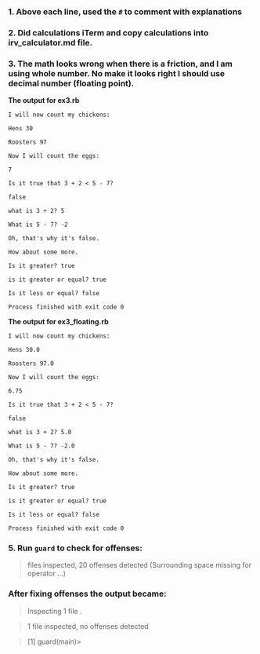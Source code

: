 ### 1. Above each line, used the **```#```** to comment with explanations

### 2. Did calculations iTerm and copy calculations into irv_calculator.md file.

### 3. The math looks wrong when there is a friction, and I am using whole number.  No make it looks right I should use decimal number (floating point).

**The output for ex3.rb**

    I will now count my chickens:

    Hens 30

    Roosters 97

    Now I will count the eggs:

    7

    Is it true that 3 + 2 < 5 - 7?

    false

    what is 3 + 2? 5

    What is 5 - 7? -2

    Oh, that's why it's false.

    How about some more.

    Is it greater? true

    is it greater or equal? true

    Is it less or equal? false

    Process finished with exit code 0

**The output for ex3_floating.rb**

    I will now count my chickens:

    Hens 30.0

    Roosters 97.0

    Now I will count the eggs:

    6.75

    Is it true that 3 + 2 < 5 - 7?

    false

    what is 3 + 2? 5.0

    What is 5 - 7? -2.0

    Oh, that's why it's false.

    How about some more.

    Is it greater? true

    is it greater or equal? true

    Is it less or equal? false

    Process finished with exit code 0

### 5. Run ```guard``` to check for offenses:
  
> files inspected, 20 offenses detected (Surrounding space missing for operator ...)

### After fixing offenses the output became:
 
> Inspecting 1 file
.

> 1 file inspected, no offenses detected

> [1] guard(main)>
